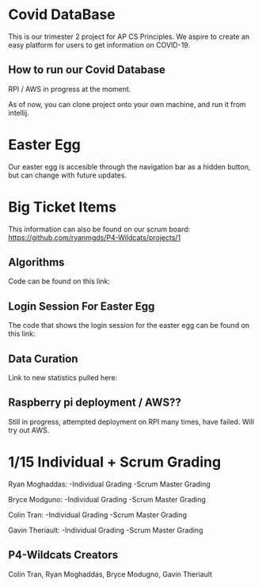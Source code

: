 # Covid DataBase
This is our trimester 2 project for AP CS Principles. We aspire to create an easy platform for users to get information on COVID-19.

## How to run our Covid Database
RPI / AWS in progress at the moment.

As of now, you can clone project onto your own machine, and run it from intellij.

# Easter Egg
Our easter egg is accesible through the navigation bar as a hidden button, but can change with future updates. 

# Big Ticket Items
This information can also be found on our scrum board: https://github.com/ryanmgds/P4-Wildcats/projects/1 

## Algorithms 
Code can be found on this link:

## Login Session For Easter Egg
The code that shows the login session for the easter egg can be found on this link: 

## Data Curation
Link to new statistics pulled here:

## Raspberry pi deployment / AWS??
Still in progress, attempted deployment on RPI many times, have failed. Will try out AWS.

# 1/15 Individual + Scrum Grading
Ryan Moghaddas:
-Individual Grading
-Scrum Master Grading

Bryce Modguno:
-Individual Grading
-Scrum Master Grading

Colin Tran:
-Individual Grading
-Scrum Master Grading

Gavin Theriault:
-Individual Grading
-Scrum Master Grading

## P4-Wildcats Creators
Colin Tran, Ryan Moghaddas, Bryce Modugno, Gavin Theriault





